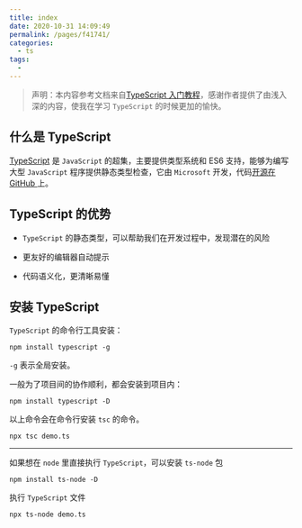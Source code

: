 ```yaml
---
title: index
date: 2020-10-31 14:09:49
permalink: /pages/f41741/
categories:
  - ts
tags:
  - 
---
```

> 声明：本内容参考文档来自[TypeScript 入门教程](https://ts.xcatliu.com/basics/primitive-data-types)，感谢作者提供了由浅入深的内容，使我在学习 `TypeScript` 的时候更加的愉快。

## 什么是 TypeScript

[TypeScript](https://www.typescriptlang.org/) 是 `JavaScript` 的超集，主要提供类型系统和 ES6 支持，能够为编写大型 `JavaScript` 程序提供静态类型检查，它由 `Microsoft` 开发，代码[开源在 GitHub ](https://github.com/Microsoft/TypeScript)上。

## TypeScript 的优势

-   `TypeScript` 的静态类型，可以帮助我们在开发过程中，发现潜在的风险

-   更友好的编辑器自动提示

-   代码语义化，更清晰易懂

## 安装 TypeScript

`TypeScript` 的命令行工具安装：

```shell
npm install typescript -g
```

`-g` 表示全局安装。

一般为了项目间的协作顺利，都会安装到项目内：

```shell
npm install typescript -D
```

以上命令会在命令行安装 `tsc` 的命令。

```shell
npx tsc demo.ts
```

---

如果想在 `node` 里直接执行 `TypeScript`，可以安装 `ts-node` 包

```shell
npm install ts-node -D
```

执行 `TypeScript` 文件

```shell
npx ts-node demo.ts
```
